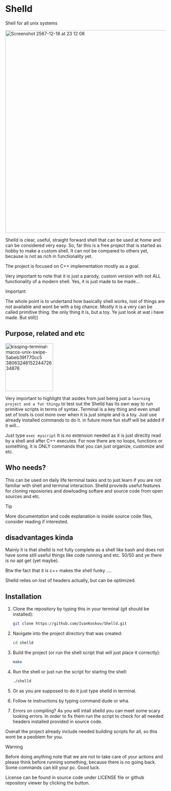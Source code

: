 # Shelld
Shell for all unix systems 

<img width="634" alt="Screenshot 2567-12-18 at 23 12 08" src="https://github.com/user-attachments/assets/06386256-3d80-4fd0-877b-f1b712ef00d5" />

Shelld is clear, useful, straight forward shell that can be used at home and can be considered very easy.
So, far this is a free project that is started as hobby to make a custom shell. It can not be compared to others yet, because is not as rich in functionality yet.

The project is focused on C++ implementation mostly as a goal.

Very important to note that it is just a parody, custom version with not ALL functionality of a modern shell. Yes, it is just made to be made...

> [!IMPORTANT]
> The whole point is to undertand how basically shell works, lost of things are not available and wont be with a big chance. Mostly it is a very can be called primitive thing.
> the only thing it is, but a toy. Ye just look at wat i have made. But still))

## Purpose, related and etc

<img width="150" alt="kisspng-terminal-macos-unix-swipe-5abeb39f770cc5 3806324615224472634876" src="https://github.com/user-attachments/assets/c42446e3-8de6-40c9-8604-692b750fcbda" />

Very important to highlight that asides from just being just a ```learning project and a fun thingy``` to test out the Shelld has its own way to run primitive scripts in terms of syntax. Terminal is a key thing and even small set of tools is cool more over when it is just simple and is a toy.
Just use already installed commands to do it. in future more fun stuff will be added if it will...

Just type    ```
   exec myscript
     ```
   It is no extension needed as it is just direclty read by a shell and after C++ executes.
   For now there are no loops, functions or something, it is  ONLY commands that you can just organize, customize and etc.

## Who needs?

This can be used on daily life terminal tasks and to just learn if you are not familiar with shell and terminal interaction.
Shelld provieds useful features for cloning reposiories and dowloading softare and source code from open sources and etc.

> [!TIP]
> More documentation and code explanation is inside source code files, consider reading if interested.

## disadvantages kinda

Mainly it is that shelld is not fully complete as a shell like bash and does not have some still useful things like code running and etc. 50/50 and ye there is no apt get (yet maybe).

Btw the fact that it is c++ makes the shell funky .... 

Shelld relies on lost of headers actually, but can be optimized. 


## Installation
1. Clone the repository by typing this in your terminal (git should be installed):
   ```bash
   git clone https://github.com/IvanKoskov/Shelld.git
   ```
2. Navigate into the project directory that was created:
   ```bash
   cd shelld
   ```
3. Build the project (or run the shell script that will just place it correctly):
   ```bash
   make
   ```
4. Run the shell or just run the script for startng the shell:
   ```bash
   ./shelld
   ```
5. Or as you are supposed to do it just type shelld in terminal.

6. Follow te instructions by typing command dude or wha.

7. Errors on compiling?
As you will intall shelld you can meet some scary looking errors. In order to fix them run the script to check for all needed headers installed provided in source code.

Overall the project already include needed building scripts for all, so this wont be a peoblem for you.


> [!WARNING]
> Before doing anything note that we are not to take care of your actions and please think before running something, because there is no going back. Some commands can kill your pc. Good luck.


License can be found in source code under LICENSE file or github repository viewer by clicking the button.

